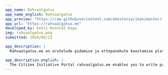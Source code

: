 ```yaml
---
app_name: Rahvaalgatus
app_name_english: Rahvaalgatus
app_preview: "https://raw.githubusercontent.com/okestonia/jkan/master/img/rahvaalgatus.png"
app_url: "https://rahvaalgatus.ee"
developed_by: Eesti Koostöö Kogu
img: rahvaalgatus.png
submitted: 2019/09/23

app_description: |
  Rahvaalgatus.ee on arutelude pidamise ja ettepanekute koostamise platvorm, mille kaudu saab Riigikogule kollektiivseid pöördumisi (ehk algatusi) esitada. Rahvaalgatus.ee võimaldab igaühel teha ettepaneku, kuidas ühiskonnaelu parandada või mõnda seadust muuta. Pärast ettepaneku kirjapanemist saab kutsuda teisi kaasa arutlema, arutelu tulemusel pöördumise (ehk algatuse) ühiselt koostada, vähemalt 16aastastelt Eesti elanikelt digiallkirju koguda ning pöördumine ühe klikiga Riigikogule esitada. Platvormis saab jälgida, mida parlamendi komisjon(id) ettepaneku kohta arvavad ja selle võimalikku seaduseelnõuks kujunemist.

app_description_english: |
  The Citizen Initiative Portal rahvaalgatus.ee enables you to write proposals, hold discussions, compose and send digitally signed collective addresses to the Estonian Parliament (Riigikogu). At rahvaalgatus.ee you can submit a proposal to the Riigikogu on how to amend existing regulations or improve the society. A collective address should have at least 1000 signatures in support, given by at least 16 year old citizens of Estonia. At rahvaalgatus.ee you can follow the proceeding of the address in the parliament and whether it will become a draft act.
---
```

